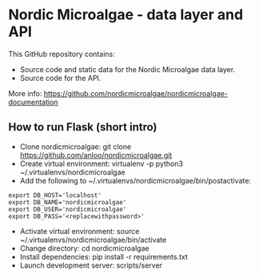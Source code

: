 # Nordic Microalgae - data layer and API

This GitHub repository contains:

- Source code and static data for the Nordic Microalgae data layer.
- Source code for the API.

More info: https://github.com/nordicmicroalgae/nordicmicroalgae-documentation

## How to run Flask (short intro)

- Clone nordicmicroalgae: git clone https://github.com/anloo/nordicmicroalgae.git
- Create virtual environment: virtualenv -p python3 ~/.virtualenvs/nordicmicroalgae
- Add the following to ~/.virtualenvs/nordicmicroalgae/bin/postactivate:
```
export DB_HOST='localhost'
export DB_NAME='nordicmicroalgae'
export DB_USER='nordicmicroalgae'
export DB_PASS='<replacewithpassword>'
```
- Activate virtual environment: source ~/.virtualenvs/nordicmicroalgae/bin/activate
- Change directory: cd nordicmicroalgae
- Install dependencies: pip install -r requirements.txt
- Launch development server: scripts/server
